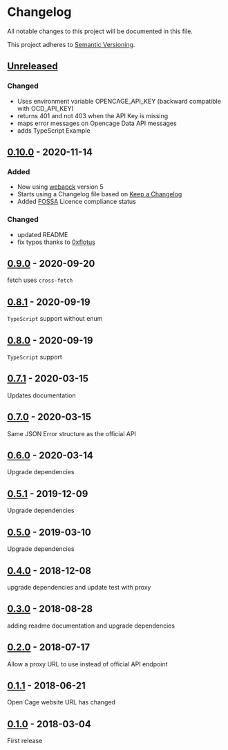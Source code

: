# Changelog

All notable changes to this project will be documented in this file.

This project adheres to [Semantic Versioning](https://semver.org/spec/v2.0.0.html).

## [Unreleased]

### Changed

- Uses environment variable OPENCAGE_API_KEY (backward compatible with OCD_API_KEY)
- returns 401 and not 403 when the API Key is missing
- maps error messages on Opencage Data API messages
- adds TypeScript Example

## [0.10.0] - 2020-11-14

### Added

- Now using [webapck](https://webpack.js.org/) version 5
- Starts using a Changelog file based on [Keep a Changelog](https://github.com/olivierlacan/keep-a-changelog)
- Added [FOSSA](https://fossa.com) Licence compliance status

### Changed

- updated README
- fix typos thanks to [0xflotus](https://github.com/0xflotus)

## [0.9.0] - 2020-09-20

fetch uses `cross-fetch`

## [0.8.1] - 2020-09-19

`TypeScript` support without enum

## [0.8.0] - 2020-09-19

`TypeScript` support

## [0.7.1] - 2020-03-15

Updates documentation

## [0.7.0] - 2020-03-15

Same JSON Error structure as the official API

## [0.6.0] - 2020-03-14

Upgrade dependencies

## [0.5.1] - 2019-12-09

Upgrade dependencies

## [0.5.0] - 2019-03-10

Upgrade dependencies

## [0.4.0] - 2018-12-08

upgrade dependencies and update test with proxy

## [0.3.0] - 2018-08-28

adding readme documentation and upgrade dependencies

## [0.2.0] - 2018-07-17

Allow a proxy URL to use instead of official API endpoint

## [0.1.1] - 2018-06-21

Open Cage website URL has changed

## [0.1.0] - 2018-03-04

First release

[unreleased]: https://github.com/tsamaya/opencage-api-client/compare/v0.10.0...HEAD
[0.10.0]: https://github.com/tsamaya/opencage-api-client/compare/v0.9.0...v0.10.0
[0.9.0]: https://github.com/tsamaya/opencage-api-client/compare/v0.8.1...v0.9.0
[0.8.1]: https://github.com/tsamaya/opencage-api-client/compare/v0.8.0...v0.8.1
[0.8.0]: https://github.com/tsamaya/opencage-api-client/compare/v0.7.1...v0.8.0
[0.7.1]: https://github.com/tsamaya/opencage-api-client/compare/v0.7.0...v0.7.1
[0.7.0]: https://github.com/tsamaya/opencage-api-client/compare/v0.6.0...v0.7.0
[0.6.0]: https://github.com/tsamaya/opencage-api-client/compare/v0.5.1...v0.6.0
[0.5.1]: https://github.com/tsamaya/opencage-api-client/compare/v0.5.0...v0.5.1
[0.5.0]: https://github.com/tsamaya/opencage-api-client/compare/v0.4.0...v0.5.0
[0.4.0]: https://github.com/tsamaya/opencage-api-client/compare/v0.3.0...v0.4.0
[0.3.0]: https://github.com/tsamaya/opencage-api-client/compare/v0.2.0...v0.3.0
[0.2.0]: https://github.com/tsamaya/opencage-api-client/compare/v0.1.1...v0.2.0
[0.1.1]: https://github.com/tsamaya/opencage-api-client/compare/v0.1.0...v0.1.1
[0.1.0]: https://github.com/tsamaya/opencage-api-client/releases/tag/v0.1.0

